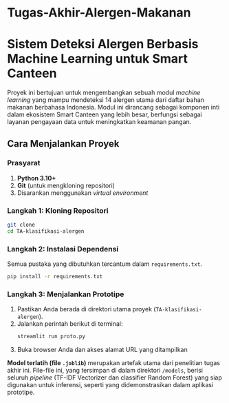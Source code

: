 # Tugas-Akhir-Alergen-Makanan
# Sistem Deteksi Alergen Berbasis Machine Learning untuk Smart Canteen

Proyek ini bertujuan untuk mengembangkan sebuah modul *machine learning* yang mampu mendeteksi 14 alergen utama dari daftar bahan makanan berbahasa Indonesia. Modul ini dirancang sebagai komponen inti dalam ekosistem Smart Canteen yang lebih besar, berfungsi sebagai layanan pengayaan data untuk meningkatkan keamanan pangan.

## Cara Menjalankan Proyek
### Prasyarat
1.  **Python 3.10+**
2.  **Git** (untuk mengkloning repositori)
3.  Disarankan menggunakan *virtual environment*

### Langkah 1: Kloning Repositori
```bash
git clone 
cd TA-klasifikasi-alergen
```

### Langkah 2: Instalasi Dependensi
Semua pustaka yang dibutuhkan tercantum dalam `requirements.txt`.
```bash
pip install -r requirements.txt
```

### Langkah 3: Menjalankan Prototipe
1.  Pastikan Anda berada di direktori utama proyek (`TA-klasifikasi-alergen`).
2.  Jalankan perintah berikut di terminal:
    ```bash
    streamlit run proto.py
    ```
3.  Buka browser Anda dan akses alamat URL yang ditampilkan


**Model terlatih (file `.joblib`)** merupakan artefak utama dari penelitian tugas akhir ini. File-file ini, yang tersimpan di dalam direktori `/models`, berisi seluruh *pipeline* (TF-IDF Vectorizer dan classifier Random Forest) yang siap digunakan untuk inferensi, seperti yang didemonstrasikan dalam aplikasi prototipe.
